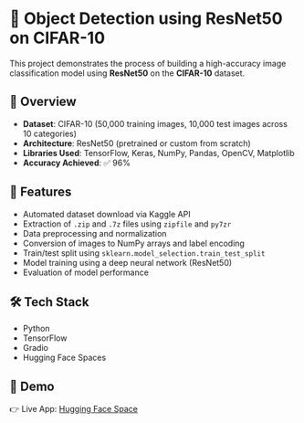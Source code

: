 # 🧠 Object Detection using ResNet50 on CIFAR-10

This project demonstrates the process of building a high-accuracy image classification model using **ResNet50** on the **CIFAR-10** dataset.

## 📌 Overview

- **Dataset**: CIFAR-10 (50,000 training images, 10,000 test images across 10 categories)
- **Architecture**: ResNet50 (pretrained or custom from scratch)
- **Libraries Used**: TensorFlow, Keras, NumPy, Pandas, OpenCV, Matplotlib
- **Accuracy Achieved**: ✅ 96%

## 🚀 Features

- Automated dataset download via Kaggle API
- Extraction of `.zip` and `.7z` files using `zipfile` and `py7zr`
- Data preprocessing and normalization
- Conversion of images to NumPy arrays and label encoding
- Train/test split using `sklearn.model_selection.train_test_split`
- Model training using a deep neural network (ResNet50)
- Evaluation of model performance

## 🛠️ Tech Stack

- Python
- TensorFlow
- Gradio
- Hugging Face Spaces
## 🔗 Demo

👉 Live App: [Hugging Face Space](https://huggingface.co/spaces/ColdHearted/cifar10-classifier)
